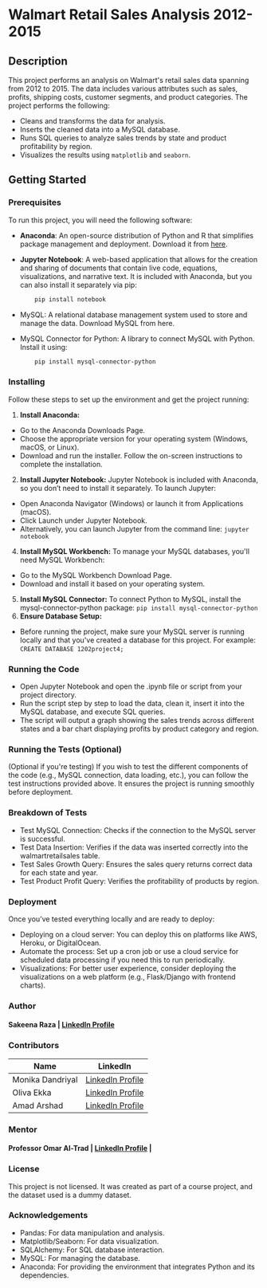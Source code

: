 # Walmart Retail Sales Analysis 2012-2015


## Description
This project performs an analysis on Walmart's retail sales data spanning from 2012 to 2015. The data includes various attributes such as sales, profits, shipping costs, customer segments, and product categories. The project performs the following:
- Cleans and transforms the data for analysis.
- Inserts the cleaned data into a MySQL database.
- Runs SQL queries to analyze sales trends by state and product profitability by region.
- Visualizes the results using `matplotlib` and `seaborn`.

## Getting Started

### Prerequisites
To run this project, you will need the following software:

- **Anaconda**: An open-source distribution of Python and R that simplifies package management and deployment. Download it from [here](https://www.anaconda.com/products/individual).
  
- **Jupyter Notebook**: A web-based application that allows for the creation and sharing of documents that contain live code, equations, visualizations, and narrative text.     It is included with Anaconda, but you can also install it separately via pip:
    ```bash
        pip install notebook
    ```
-  MySQL: A relational database management system used to store and manage the data. Download MySQL from here.
-  MySQL Connector for Python: A library to connect MySQL with Python. Install it using:
    ```bash
        pip install mysql-connector-python
    ```

### Installing
  Follow these steps to set up the environment and get the project running:

  1. **Install Anaconda:**
  -    Go to the Anaconda Downloads Page.
  -    Choose the appropriate version for your operating system (Windows, macOS, or Linux).
  -    Download and run the installer. Follow the on-screen instructions to complete the installation.
  2. **Install Jupyter Notebook:** Jupyter Notebook is included with Anaconda, so you don’t need to install it separately. To launch Jupyter:
  -    Open Anaconda Navigator (Windows) or launch it from Applications (macOS).
  -    Click Launch under Jupyter Notebook.
  -    Alternatively, you can launch Jupyter from the command line:
    ```
        jupyter notebook
    ```   
  4. **Install MySQL Workbench:** To manage your MySQL databases, you'll need MySQL Workbench:
  -    Go to the MySQL Workbench Download Page.
  -    Download and install it based on your operating system.
  5. **Install MySQL Connector:** To connect Python to MySQL, install the mysql-connector-python package:
    ```
        pip install mysql-connector-python
    ```   
  6. **Ensure Database Setup:**
  -    Before running the project, make sure your MySQL server is running locally and that you've created a database for this project. For example:
    ```
        CREATE DATABASE 1202project4;
    ```   

### Running the Code
-  Open Jupyter Notebook and open the .ipynb file or script from your project directory.
-  Run the script step by step to load the data, clean it, insert it into the MySQL database, and execute SQL queries.
-  The script will output a graph showing the sales trends across different states and a bar chart displaying profits by product category and region.

### Running the Tests (Optional)
  (Optional if you're testing) 
  If you wish to test the different components of the code (e.g., MySQL connection, data loading, etc.), you can follow the test instructions provided above. It ensures the    project is running smoothly before deployment.

### Breakdown of Tests
 - Test MySQL Connection: Checks if the connection to the MySQL server is successful.
 - Test Data Insertion: Verifies if the data was inserted correctly into the walmartretailsales table.
 - Test Sales Growth Query: Ensures the sales query returns correct data for each state and year.
 - Test Product Profit Query: Verifies the profitability of products by region.

### Deployment
  Once you’ve tested everything locally and are ready to deploy:
-  Deploying on a cloud server: You can deploy this on platforms like AWS, Heroku, or DigitalOcean.
-  Automate the process: Set up a cron job or use a cloud service for scheduled data processing if you need this to run periodically.
-  Visualizations: For better user experience, consider deploying the visualizations on a web platform (e.g., Flask/Django with frontend charts).

### Author
#### Sakeena Raza    | [LinkedIn Profile](https://www.linkedin.com/in/sakeena-raza/)

### Contributors

| Name               | LinkedIn        |
|--------------------|-----------------|
| Monika Dandriyal    | [LinkedIn Profile](https://www.linkedin.com/in/olivaekka/)      |
| Oliva Ekka          | [LinkedIn Profile](https://www.linkedin.com/in/monika-dandriyal/)      |
| Amad Arshad         | [LinkedIn Profile](https://www.linkedin.com/in/amad-arshad-088a38350/)      |


### Mentor
 #### Professor Omar Al-Trad    | [LinkedIn Profile](https://www.linkedin.com/in/altrad/)      |
  
### License
This project is not licensed. It was created as part of a course project, and the dataset used is a dummy dataset.

### Acknowledgements
-  Pandas: For data manipulation and analysis.
-  Matplotlib/Seaborn: For data visualization.
-  SQLAlchemy: For SQL database interaction.
-  MySQL: For managing the database.
-  Anaconda: For providing the environment that integrates Python and its dependencies.
